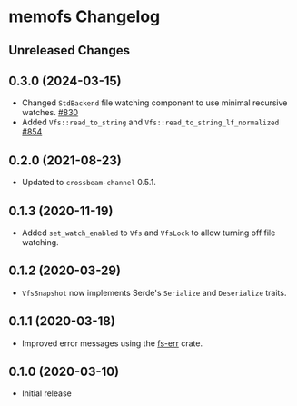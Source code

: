 # memofs Changelog

## Unreleased Changes

## 0.3.0 (2024-03-15)
* Changed `StdBackend` file watching component to use minimal recursive watches. [#830]
* Added `Vfs::read_to_string` and `Vfs::read_to_string_lf_normalized` [#854]

[#830]: https://github.com/rojo-rbx/rojo/pull/830
[#854]: https://github.com/rojo-rbx/rojo/pull/854

## 0.2.0 (2021-08-23)
* Updated to `crossbeam-channel` 0.5.1.

## 0.1.3 (2020-11-19)
* Added `set_watch_enabled` to `Vfs` and `VfsLock` to allow turning off file watching.

## 0.1.2 (2020-03-29)
* `VfsSnapshot` now implements Serde's `Serialize` and `Deserialize` traits.

## 0.1.1 (2020-03-18)
* Improved error messages using the [fs-err](https://crates.io/crates/fs-err) crate.

## 0.1.0 (2020-03-10)
* Initial release
